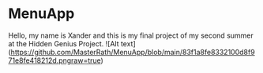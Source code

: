 # MenuApp
  Hello, my name is Xander and this is my final project of my second summer at the Hidden Genius Project.
  ![Alt text]
  (https://github.com/MasterRath/MenuApp/blob/main/83f1a8fe8332100d8f971e8fe418212d.pngraw=true)
